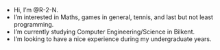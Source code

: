 - Hi, I’m @R-2-N.
- I’m interested in Maths, games in general, tennis, and last but not least programming.
- I’m currently studying Computer Engineering/Science in Bilkent.
- I’m looking to have a nice experience during my undergraduate years.


<!---
R-2-N/R-2-N is a ✨ special ✨ repository because its `README.md` (this file) appears on your GitHub profile.
You can click the Preview link to take a look at your changes.
--->
